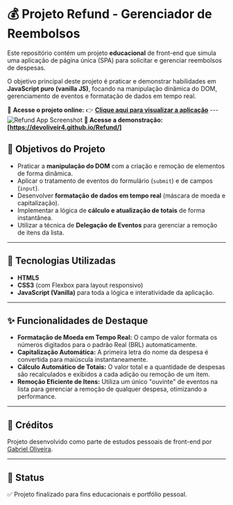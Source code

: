 # 💰 Projeto Refund - Gerenciador de Reembolsos

Este repositório contém um projeto **educacional** de front-end que simula uma aplicação de página única (SPA) para solicitar e gerenciar reembolsos de despesas.

O objetivo principal deste projeto é praticar e demonstrar habilidades em **JavaScript puro (vanilla JS)**, focando na manipulação dinâmica do DOM, gerenciamento de eventos e formatação de dados em tempo real.

🔗 **Acesse o projeto online:**
👉 **[Clique aqui para visualizar a aplicação](https://devoliveir4.github.io/Refund/)** ---
![Refund App Screenshot](https://imgur.com/DRNkyes) **🔗 Acesse a demonstração:** **[https://devoliveir4.github.io/Refund/]**

## 🎯 Objetivos do Projeto

-   Praticar a **manipulação do DOM** com a criação e remoção de elementos de forma dinâmica.
-   Aplicar o tratamento de eventos do formulário (`submit`) e de campos (`input`).
-   Desenvolver **formatação de dados em tempo real** (máscara de moeda e capitalização).
-   Implementar a lógica de **cálculo e atualização de totais** de forma instantânea.
-   Utilizar a técnica de **Delegação de Eventos** para gerenciar a remoção de itens da lista.

---

## 🧰 Tecnologias Utilizadas

-   **HTML5**
-   **CSS3** (com Flexbox para layout responsivo)
-   **JavaScript (Vanilla)** para toda a lógica e interatividade da aplicação.

---

## ✨ Funcionalidades de Destaque

-   **Formatação de Moeda em Tempo Real:** O campo de valor formata os números digitados para o padrão Real (BRL) automaticamente.
-   **Capitalização Automática:** A primeira letra do nome da despesa é convertida para maiúscula instantaneamente.
-   **Cálculo Automático de Totais:** O valor total e a quantidade de despesas são recalculados e exibidos a cada adição ou remoção de um item.
-   **Remoção Eficiente de Itens:** Utiliza um único "ouvinte" de eventos na lista para gerenciar a remoção de qualquer despesa, otimizando a performance.

---

## 📝 Créditos

Projeto desenvolvido como parte de estudos pessoais de front-end por [Gabriel Oliveira](https://www.linkedin.com/in/devoliveir4).

---

## 🚀 Status

✅ Projeto finalizado para fins educacionais e portfólio pessoal.

